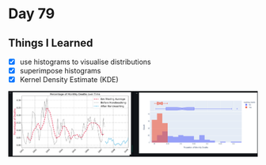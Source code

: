 Day 79
================================================================================

Things I Learned
--------------------------------------------------------------------------------

- [x] use histograms to visualise distributions
- [x] superimpose histograms
- [x] Kernel Density Estimate (KDE)

![IMG](Deaths.png)
